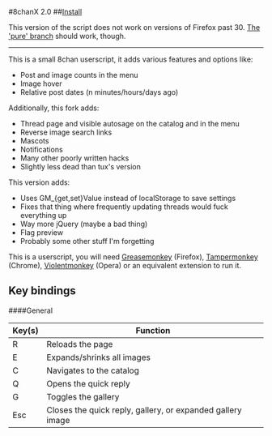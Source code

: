 #8chanX 2.0
##<a href="https://github.com/Pashe/8chan-X/raw/2-0/8chan-x.user.js">Install</a>

This version of the script does not work on versions of Firefox past 30. <a href="https://github.com/Pashe/8chan-X/tree/2-0_pure">The 'pure' branch</a> should work, though.
***

This is a small 8chan userscript, it adds various features and options like:
 * Post and image counts in the menu
 * Image hover
 * Relative post dates (n minutes/hours/days ago)

Additionally, this fork adds:
 * Thread page and visible autosage on the catalog and in the menu
 * Reverse image search links
 * Mascots
 * Notifications
 * Many other poorly written hacks
 * Slightly less dead than tux's version
 
This version adds:
 * Uses GM_{get,set}Value instead of localStorage to save settings
 * Fixes that thing where frequently updating threads would fuck everything up
 * Way more jQuery (maybe a bad thing)
 * Flag preview
 * Probably some other stuff I'm forgetting

This is a userscript, you will need <a href="https://addons.mozilla.org/en-US/firefox/addon/greasemonkey/">Greasemonkey</a> (Firefox), <a href="https://chrome.google.com/webstore/detail/tampermonkey/dhdgffkkebhmkfjojejmpbldmpobfkfo">Tampermonkey</a> (Chrome), <a href="https://addons.opera.com/en/extensions/details/violent-monkey/">Violentmonkey</a> (Opera) or an equivalent extension to run it.

Key bindings
-----

####General

Key(s)  | Function
------- | --------
R       | Reloads the page
E       | Expands/shrinks all images
C       | Navigates to the catalog
Q       | Opens the quick reply
G       | Toggles the gallery
Esc     | Closes the quick reply, gallery, or expanded gallery image